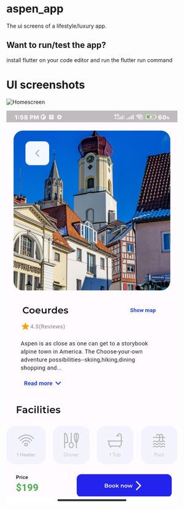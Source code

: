 # aspen_app

The ui screens of a lifestyle/luxury app.

## Want to run/test the app?

install flutter on your code editor and run the flutter run command 

# UI screenshots
![Homescreen]('assets/home.jpg')

![coeurdes screen](assets/coeS.jpg)

